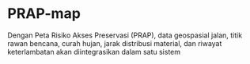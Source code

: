 # PRAP-map
Dengan Peta Risiko Akses Preservasi (PRAP), data geospasial jalan, titik rawan bencana, curah hujan, jarak distribusi material, dan riwayat keterlambatan akan diintegrasikan dalam satu sistem
